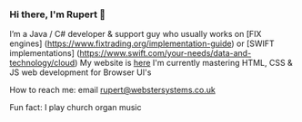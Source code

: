 ### Hi there, I'm Rupert 👋

I’m a Java / C# developer & support guy who usually works on [FIX engines] (https://www.fixtrading.org/implementation-guide) or [SWIFT implementations] (https://www.swift.com/your-needs/data-and-technology/cloud)
My website is [here](https://www.webstersystems.co.uk)
I'm currently mastering HTML, CSS & JS web development for Browser UI's

How to reach me: email rupert@webstersystems.co.uk

Fun fact: I play church organ music

<!--
**rupweb/rupweb** is a ✨ _special_ ✨ repository because its `README.md` (this file) appears on your GitHub profile.

Here are some ideas to get you started:

- 🔭 I’m currently working on ...
- 🌱 I’m currently learning ...
- 👯 I’m looking to collaborate on ...
- 🤔 I’m looking for help with ...
- 💬 Ask me about ...
- 📫 How to reach me: ...
- 😄 Pronouns: ...
- ⚡ Fun fact: ...
-->
